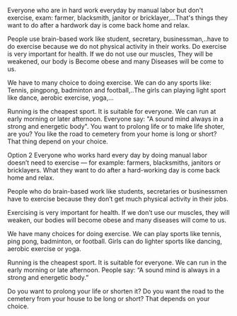Everyone who are in hard work everyday by manual labor but don't exercise, exam: farmer, blacksmith, janitor or bricklayer,...That's things they want to do after a hardwork day is come back home and relax.

People use brain-based work like student, secretary, businessman,..have to do exercise because we do not physical activity in their works.
Do exercise is very important for health. If we do not use our muscles, They will be weakened, our body is Become obese and many Diseases will be come to us.

We have to many choice to doing exercise. We can do any sports like: Tennis, pingpong, badminton and football,..The girls can playing light sport like dance, aerobic exercise, yoga,...

Running is the cheapest sport. It is suitable for everyone. We  can run at early morning or later afternoon. Everyone say: "A sound mind always in a strong and energetic body".
You want to prolong life or to make life shoter, are you? You like the road to cemetery from your home is long or short? That thing depend on your choice.

Option 2
Everyone who works hard every day by doing manual labor doesn’t need to exercise — for example: farmers, blacksmiths, janitors or bricklayers. What they want to do after a hard-working day is come back home and relax.

People who do brain-based work like students, secretaries or businessmen have to exercise because they don’t get much physical activity in their jobs.

Exercising is very important for health. If we don’t use our muscles, they will weaken, our bodies will become obese and many diseases will come to us.

We have many choices for doing exercise. We can play sports like tennis, ping pong, badminton, or football. Girls can do lighter sports like dancing, aerobic exercise or yoga.

Running is the cheapest sport. It is suitable for everyone. We can run in the early morning or late afternoon. People say: “A sound mind is always in a strong and energetic body.”

Do you want to prolong your life or shorten it? 
Do you want the road to the cemetery from your house to be long or short? 
That depends on your choice.
